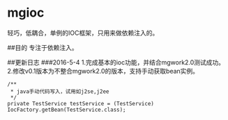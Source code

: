 # mgioc
轻巧，低耦合，单例的IOC框架，只用来做依赖注入的。


##目的
专注于依赖注入。

##更新日志
###2016-5-4
1.完成基本的ioc功能，并结合mgwork2.0测试成功。<br/>
2.修改v0.1版本为不整合mgwork2.0的版本，支持手动获取bean实例。

	/**
	 * java手动代码写入，试用如j2se,j2ee
	 */
	private TestService testService = (TestService) IocFactory.getBean(TestService.class);

